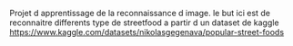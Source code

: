 Projet d apprentissage de la reconnaissance d image.
le but ici est de reconnaitre differents type de streetfood a partir d un dataset de kaggle
https://www.kaggle.com/datasets/nikolasgegenava/popular-street-foods
